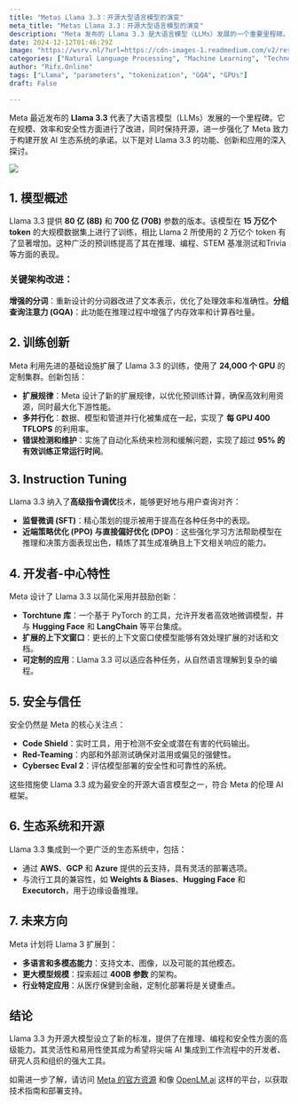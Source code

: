 ```yaml
---
title: "Metas Llama 3.3：开源大型语言模型的演变"
meta_title: "Metas Llama 3.3：开源大型语言模型的演变"
description: "Meta 发布的 Llama 3.3 是大语言模型（LLMs）发展的一个重要里程碑。该模型提供 80 亿和 700 亿参数的版本，经过 15 万亿个 token 的大规模数据集训练，显著提升了推理、编程和 STEM 基准测试的表现。Llama 3.3 采用了增强的分词器和分组查询注意力（GQA）等关键架构改进，以及高级指令调优技术，确保了更高的内存效率和计算吞吐量。Meta 利用 24,000 个 GPU 的定制集群进行训练，实现了高效的资源利用和超过 95% 的有效训练正常运行时间。此外，Llama 3.3 集成了多项开发者友好特性，如 Torchtune 库和扩展的上下文窗口，以及强大的安全措施，如 Code Shield 和 Red-Teaming，确保了模型的安全性和可靠性。Meta 还计划将 Llama 3 扩展到多语言和多模态能力，并探索更大的模型规模。Llama 3.3 为开源大模型设立了新的标准，成为开发者、研究人员和组织的强大工具。"
date: 2024-12-12T01:46:29Z
image: "https://wsrv.nl/?url=https://cdn-images-1.readmedium.com/v2/resize:fit:800/1*1cozeIqfIO8fACB4wQ1SWw.png"
categories: ["Natural Language Processing", "Machine Learning", "Technology/Web"]
author: "Rifx.Online"
tags: ["Llama", "parameters", "tokenization", "GQA", "GPUs"]
draft: False

---
```




Meta 最近发布的 **Llama 3.3** 代表了大语言模型（LLMs）发展的一个里程碑。它在规模、效率和安全性方面进行了改进，同时保持开源，进一步强化了 Meta 致力于构建开放 AI 生态系统的承诺。以下是对 Llama 3.3 的功能、创新和应用的深入探讨。



![](https://wsrv.nl/?url=https://cdn-images-1.readmedium.com/v2/resize:fit:800/1*-llWpUCK5QzvuK-kh-2FCw.png)

## 1\. 模型概述

Llama 3.3 提供 **80 亿 (8B)** 和 **700 亿 (70B)** 参数的版本。该模型在 **15 万亿个 token** 的大规模数据集上进行了训练，相比 Llama 2 所使用的 2 万亿个 token 有了显著增加。这种广泛的预训练提高了其在推理、编程、STEM 基准测试和Trivia等方面的表现。

### 关键架构改进：

**增强的分词**：重新设计的分词器改进了文本表示，优化了处理效率和准确性。**分组查询注意力 (GQA)**：此功能在推理过程中增强了内存效率和计算吞吐量。

## 2. 训练创新

Meta 利用先进的基础设施扩展了 Llama 3.3 的训练，使用了 **24,000 个 GPU** 的定制集群。创新包括：

* **扩展规律**：Meta 设计了新的扩展规律，以优化预训练计算，确保高效利用资源，同时最大化下游性能。
* **多并行化**：数据、模型和管道并行化被集成在一起，实现了 **每 GPU 400 TFLOPS** 的利用率。
* **错误检测和维护**：实施了自动化系统来检测和缓解问题，实现了超过 **95% 的有效训练正常运行时间**。

## 3\. Instruction Tuning

Llama 3\.3 纳入了**高级指令调优**技术，能够更好地与用户查询对齐：

* **监督微调 (SFT)**：精心策划的提示被用于提高在各种任务中的表现。
* **近端策略优化 (PPO) 与直接偏好优化 (DPO)**：这些强化学习方法帮助模型在推理和决策方面表现出色，精炼了其生成准确且上下文相关响应的能力。

## 4\. 开发者\-中心特性

Meta 设计了 Llama 3\.3 以简化采用并鼓励创新：

* **Torchtune 库**：一个基于 PyTorch 的工具，允许开发者高效地微调模型，并与 **Hugging Face** 和 **LangChain** 等平台集成。
* **扩展的上下文窗口**：更长的上下文窗口使模型能够有效处理扩展的对话和文档。
* **可定制的应用**：Llama 3\.3 可以适应各种任务，从自然语言理解到复杂的编程。

## 5\. 安全与信任

安全仍然是 Meta 的核心关注点：

* **Code Shield**：实时工具，用于检测不安全或潜在有害的代码输出。
* **Red\-Teaming**：内部和外部测试确保对滥用或偏见的强健性。
* **Cybersec Eval 2**：评估模型部署的安全性和可靠性的系统。

这些措施使 Llama 3\.3 成为最安全的开源大语言模型之一，符合 Meta 的伦理 AI 框架。

## 6\. 生态系统和开源

Llama 3.3 集成到一个更广泛的生态系统中，包括：

* 通过 **AWS**、**GCP** 和 **Azure** 提供的云支持，具有灵活的部署选项。
* 与流行工具的兼容性，如 **Weights & Biases**、**Hugging Face** 和 **Executorch**，用于边缘设备推理。

## 7\. 未来方向

Meta 计划将 Llama 3 扩展到：

* **多语言和多模态能力**：支持文本、图像，以及可能的其他模态。
* **更大模型规模**：探索超过 **400B 参数** 的架构。
* **行业特定应用**：从医疗保健到金融，定制化部署将是关键重点。

## 结论

Llama 3.3 为开源大模型设立了新的标准，提供了在推理、编程和安全性方面的高级能力。其灵活性和易用性使其成为希望将尖端 AI 集成到工作流程中的开发者、研究人员和组织的强大工具。

如需进一步了解，请访问 [Meta 的官方资源](https://ai.meta.com) 和像 [OpenLM.ai](https://openlm.ai) 这样的平台，以获取技术指南和部署支持。

